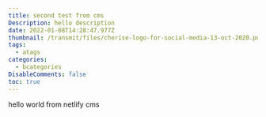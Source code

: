 ```yaml
---
title: second test from cms
Description: hello description
date: 2022-01-08T14:28:47.977Z
thumbnail: /transmit/files/cherise-logo-for-social-media-13-oct-2020.png
tags:
  - atags
categories:
  - bcategories
DisableComments: false
toc: true
---
```

hello world from netlify cms
